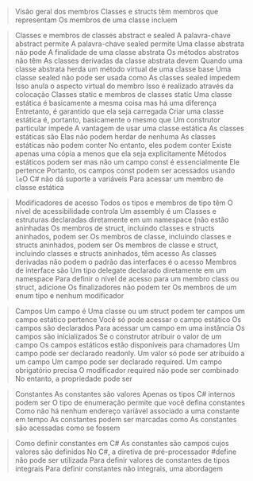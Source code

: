 > Visão geral dos membros
Classes e structs têm membros que representam 
                    Os membros de uma classe incluem

> Classes e membros de classes abstract e sealed
A palavra-chave abstract permite 
A palavra-chave sealed permite 
Uma classe abstrata não pode 
                              A finalidade de uma classe abstrata
Os métodos abstratos não têm 
      As classes derivadas da classe abstrata devem 
Quando uma classe abstrata herda um método virtual de uma classe base
Uma classe sealed não pode ser usada como 
                                          As classes sealed impedem 
                              Isso anula o aspecto virtual do membro 
                              Isso é realizado através da colocação
> Classes static e membros de classes static
Uma classe estática é basicamente a mesma coisa 
      mas há uma diferença
                        Entretanto, é garantido que ela seja carregada 
Criar uma classe estática é, portanto, basicamente o mesmo que 
                                                Um construtor particular impede 
                                        A vantagem de usar uma classe estática 
As classes estáticas são 
                                              Elas não podem herdar de nenhuma 
                                          As classes estáticas não podem conter 
                                            No entanto, eles podem conter 
                                                      Existe apenas uma cópia 
                                          a menos que ela seja explicitamente
Métodos estáticos podem ser 
                            mas não
                                                um campo const é essencialmente 
                                              Ele pertence
                        Portanto, os campos const podem ser acessados usando 
`le`O C# não dá suporte a variáveis 
            Para acessar um membro de classe estática

> Modificadores de acesso
Todos os tipos e membros de tipo têm 
                                      O nível de acessibilidade controla 
                                      Um assembly é um
Classes e estruturas declaradas diretamente em um namespace (não estão aninhadas 
Os membros de struct, incluindo classes e structs aninhados, podem ser
Os membros de classe, incluindo classes e structs aninhados, podem ser 
Os membros de classe e struct, incluindo classes e structs aninhados, têm acesso 
As classes derivadas não podem 
                                            o padrão das interfaces é o acesso 
                          Membros de interface são 
Um tipo delegate declarado diretamente em um namespace 
Para definir o nível de acesso para um membro class ou struct, adicione 
Os finalizadores não podem ter 
                              Os membros de um enum tipo 
                                                        e nenhum modificador

> Campos
Um campo é 
Uma classe ou um struct podem ter campos
                                        um campo estático pertence 
                                          Você só pode acessar o campo estático 
Os campos são declarados 
Para acessar um campo em uma instância
Os campos são inicializados 
                            Se o construtor atribuir o valor de um campo
                          Os campos estáticos estão disponíveis para chamadores 
Um campo pode ser declarado readonly. Um valor só pode ser atribuído a um campo
Um campo pode ser declarado required. Um campo obrigatório precisa
O modificador required não pode ser combinado 
                                            No entanto, a propriedade pode ser 

> Constantes
As constantes são valores 
                            Apenas os tipos C# internos podem ser 
O tipo de enumeração permite que você defina constantes 
Como não há nenhum endereço variável associado a uma constante em tempo
As constantes podem ser marcadas como 
As constantes são acessadas como se fossem 

> Como definir constantes em C#
As constantes são campos cujos valores são definidos 
  No C#, a diretiva de pré-processador #define não pode ser utilizada
Para definir valores de constantes de tipos integrais 
Para definir constantes não integrais, uma abordagem 